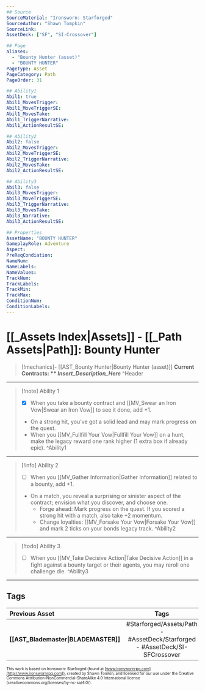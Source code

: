 ```yaml
---
## Source
SourceMaterial: "Ironsworn: Starforged"
SourceAuthor: "Shawn Tompkin"
SourceLink: 
AssetDeck: ["SF", "SI-Crossover"]

## Page
aliases:
  - "Bounty Hunter (asset)"
  - "BOUNTY HUNTER"
PageType: Asset
PageCategory: Path
PageOrder: 31

## Ability1
Abil1: true
Abil1_MovesTrigger:
Abil1_MoveTriggerSE:
Abil1_MovesTake:
Abil1_TriggerNarrative:
Abil1_ActionResultSE:

## Ability2
Abil2: false
Abil2_MovesTrigger:
Abil2_MoveTriggerSE:
Abil2_TriggerNarrative:
Abil2_MovesTake:
Abil2_ActionResultSE:

## Ability3
Abil3: false
Abil3_MovesTrigger:
Abil3_MoveTriggerSE:
Abil3_TriggerNarrative:
Abil3_MovesTake:
Abil3_Narrative:
Abil3_ActionResultSE:

## Properties
AssetName: "BOUNTY HUNTER"
GameplayRole: Adventure
Aspect:
PreReqCondiation: 
NameNum:
NameLabels:
NameValues:
TrackNum:
TrackLabels:
TrackMin:
TrackMax:
ConditionNum:
ConditionLabels:
---
```

# [[_Assets Index|Assets]] - [[_Path Assets|Path]]: Bounty Hunter
> [!mechanics]- [[AST_Bounty Hunter|Bounty Hunter (asset)]]
> **Current Contracts: ** _Insert_Description_Here_** ^Header
___
> [!note] Ability 1
> - [x] When you take a bounty contract and [[MV_Swear an Iron Vow|Swear an Iron Vow]] to see it done, add +1. 
> - On a strong hit, you’ve got a solid lead and may mark progress on the quest. 
> - When you [[MV_Fullfill Your Vow|Fullfill Your Vow]] on a hunt, make the legacy reward one rank higher (1 extra box if already epic). ^Ability1
___
> [!info] Ability 2
> - [ ] When you [[MV_Gather Information|Gather Information]] related to a bounty, add +1. 
> - On a match, you reveal a surprising or sinister aspect of the contract; envision what you discover, and choose one. 
> 	- Forge ahead: Mark progress on the quest. If you scored a strong hit with a match, also take +2 momentum. 
> 	- Change loyalties: [[MV_Forsake Your Vow|Forsake Your Vow]] and mark 2 ticks on your bonds legacy track. ^Ability2
___
> [!todo] Ability 3
> - [ ] When you [[MV_Take Decisive Action|Take Decisive Action]] in a fight against a bounty target or their agents, you may reroll one challenge die. ^Ability3
___

## Tags
| Previous Asset | Tags | Next Asset |
| :--- | :---: | ---: |
| **[[AST_Blademaster\|BLADEMASTER]]** | #Starforged/Assets/Path - #AssetDeck/Starforged - #AssetDeck/SI-SFCrossover | **[[AST_Brawler\|BRAWLER]]** |

<font size=-2>This work is based on Ironsworn: Starforged (found at [www.ironswornrpg.com](http://www.ironswornrpg.com)), created by Shawn Tomkin, and licensed for our use under the Creative Commons Attribution-NonCommercial-ShareAlike 4.0 International license  (creativecommons.org/licenses/by-nc-sa/4.0/).</font>